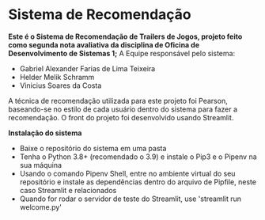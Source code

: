# Sistema de Recomendação 

**Este é o Sistema de Recomendação de Trailers de Jogos, projeto feito como segunda nota avaliativa da disciplina de Oficina de Desenvolvimento de Sistemas 1;**
A Equipe responsável pelo sistema:
* Gabriel Alexander Farias de Lima Teixeira
* Helder Melik Schramm 
* Vinicius Soares da Costa

A técnica de recomendação utilizada para este projeto foi Pearson, baseando-se no estilo de cada usuário dentro do sistema para fazer a recomendação.
O front do projeto foi desenvolvido usando Streamlit.

**Instalação do sistema**
* Baixe o repositório do sistema em uma pasta
* Tenha o Python 3.8+ (recomendado o 3.9) e instale o Pip3 e o Pipenv na sua máquina
* Usando o comando Pipenv Shell, entre no ambiente virtual do seu repositório e instale as dependências dentro do arquivo de Pipfile, neste caso Streamlit e relacionados
* Quando for rodar o servidor de teste do Streamlit, use 'streamlit run welcome.py'
